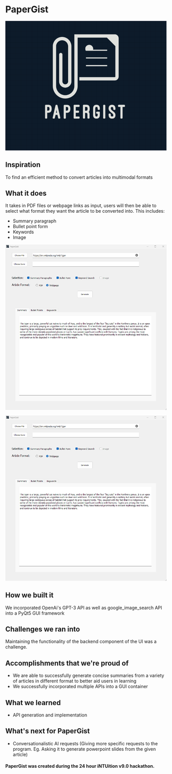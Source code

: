 # PaperGist

![Screenshot](PaperGist.png)


## Inspiration
To find an efficient method to convert articles into multimodal formats

## What it does
It takes in PDF files or webpage links as input, users will then be able to select what format they want the article to be converted into. This includes:
* Summary paragraph
* Bullet point form
* Keywords
* Image


![Screenshot](demo2.png)

![Screenshot](demo2.png)


## How we built it
We incorporated OpenAi's GPT-3 API as well as google_image_search API into a PyQt5 GUI framework

## Challenges we ran into
Maintaining the functionality of the backend component of the UI was a challenge.

## Accomplishments that we're proud of
* We are able to successfully generate concise summaries from a variety of articles in different format to better aid users in learning
* We successfully incorporated multiple APIs into a GUI container

## What we learned
* API generation and implementation

## What's next for PaperGist
* Conversationalistic AI requests (Giving more specific requests to the program. Eg. Asking it to generate powerpoint slides from the given article)

#### PaperGist was created during the 24 hour iNTUition v9.0 hackathon.
